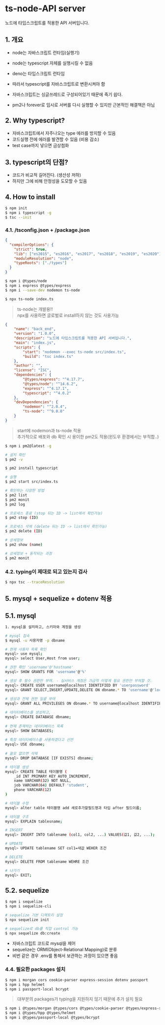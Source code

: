 # ts-node-API server
 노드에 타입스크립트를 적용한 API 서버입니다.


## 1. 개요
* node는 자바스크립트 런타임(실행기)
* node는 typescript 자체를 실행시킬 수 없음
* deno는 타입스크립트 런타임

* 따라서 typescript를 자바스크립트로 변환시켜야 함
* 자바스크립트는 싱글쓰레드로 구성되어있기 때문에 죽기 쉽다.
* pm2나 forever로 임시로 서버를 다시 실행할 수 있지만 근본적인 해결책은 아님

## 2. Why typescript?
* 자바스크립트에서 자주나오는 type 에러를 방지할 수 있음
* 코드실행 전에 에러를 발견할 수 있음 (비용 감소) 
* test case까지 넣으면 금상첨화

## 3. typescript의 단점?
* 코드가 비교적 길어진다. (생산성 저하)
* 하지만 그에 비해 안정성을 도모할 수 있음

## 4. How to install
``` bash
$ npm init
$ npm i typescript -g
$ tsc --init
```

### 4.1. /tsconfig.json + /package.json
``` json
{
  "compilerOptions": {
    "strict": true,
    "lib": ["es2015", "es2016", "es2017", "es2018", "es2019", "es2020"],
    "moduleResolution": "node",
    "typeRoots": ["./types"]
  }
}
```

``` bash
$ npm i @types/node
$ npm i express @types/express
$ npm i --save-dev nodemon ts-node 
```

``` bash
$ npx ts-node index.ts 
```

> ts-node는 개발용!! <br>
> npx를 사용하면 글로벌로 install하지 않는 것도 사용가능


``` json
{
    "name": "back_end",
    "version": "1.0.0",
    "description": "노드에 타입스크립트를 적용한 API 서버입니다.",
    "main": "index.js",
    "scripts": {
        "start": "nodemon --exec ts-node src/index.ts",
        "build": "tsc index.ts"
    },
    "author": "",
    "license": "ISC",
    "dependencies": {
        "@types/express": "^4.17.7",
        "@types/node": "^14.6.2",
        "express": "^4.17.1",
        "typescript": "^4.0.2"
    },
    "devDependencies": {
        "nodemon": "^2.0.4",
        "ts-node": "^9.0.0"
    }
}
```
> start에 nodemon과 ts-node 적용<br>
> 추가적으로 배포와 db 확인 시 용이한 pm2도 적용(윈도우 환경에서는 부적합..)
``` bash
$ npm i pm2@latest -g

# 설치 확인
$ pm2 -v

$ pm2 install typescript 

# 실행
$ pm2 start src/index.ts

# 확인하는 다양한 방법
$ pm2 list
$ pm2 monit
$ pm2 log

# 프로세스 종료 (stop 뒤는 ID -> list에서 확인가능)
$ pm2 stop (ID)

# 프로세스 삭제 (delete 뒤는 ID -> list에서 확인가능)
$ pm2 delete (ID)

# 상세정보
$ pm2 show (name)

# 상세정보 + 동작되는 과정 
$ pm2 monit
```
### 4.2. typing이 제대로 되고 있는지 검사
``` bash
$ npx tsc --traceResolution
```

## 5. mysql + sequelize + dotenv 적용
## 5.1. mysql
``` bash
1. mysql을 설치하고, 스키마와 계정을 생성

# mysql 접속
$ mysql -u 사용자명 -p dbname

# 현재 사용자 목록 확인
mysql> use mysql;
mysql> select User,Host from user;

# 권한 확인 'username'@'hostname'
mysql> SHOW GRANTS FOR 'username'@'%' 

# 생성 후 필수 권한만 부여. - 실서비스 계정은 가급적 이렇게 필요 권한만 부여할 것.
mysql> CREATE USER username@localhost IDENTIFIED BY 'userpassword'
mysql> GRANT SELECT,INSERT,UPDATE,DELETE ON dbname.* TO 'username'@'localhost';
 
# 생성과 전체 권한 일괄 부여
mysql> GRANT ALL PRIVILEGES ON dbname.* TO username@localhost IDENTIFIED BY 'password';

# 데이터베이스를 생성하고,
mysql> CREATE DATABASE dbname;
 
# 현재 존재하는 데이터베이스 목록
mysql> SHOW DATABASES;
 
# 특정 데이타베이스를 사용하겠다고 선언
mysql> USE dbname;
 
# 쓸모 없으면 삭제
mysql> DROP DATABASE [IF EXISTS] dbname;

# 테이블 생성
mysql> CREATE TABLE 테이블명 (
    _id INT PRIMARY KEY AUTO_INCREMENT,
    name VARCHAR(32) NOT NULL,
    job VARCHAR(64) DEFAULT 'student',
    phone VARCHAR(12)
)

# 테이블 수정
mysql> alter table 테이블명 add 새로추가할필드명과 타입 after 필드이름;

# 테이블 구조
mysql> EXPLAIN tablesname;

# INSERT
mysql> INSERT INTO tablename (col1, col2, ...) VALUES(값1, 값2, ...);

# UPDATE
mysql> UPDATE tablename SET col1=새값 WEHER 조건

# DELETE
mysql> DELETE FROM tablename WEHRE 조건

# 나가기
mysql> EXIT;

```
## 5.2. sequelize
``` bash
$ npm i sequelize
$ npm i sequelize-cli

# sequelize 기본 디렉토리 설정
$ npx sequelize init

# sequelize로 db를 직접 control 가능
$ npx sequelize db:create
```

* 자바스크립트 코드로 mysql을 제어
* sequelize는 ORM(Object-Relational Mapping)로 분류
* 비번 같은 경우 .env를 통해서 보관하는 과정이 있으면 좋음

### 4.4. 필요한 packages 설치

``` bash
$ npm i morgan cors cookie-parser express-session dotenv passport 
$ npm i hpp helmet 
$ npm i passport-local bcrypt
```
> 대부분의 packages가 typing을 지원하지 않기 때문에 추가 설치 필요

``` bash
$ npm i @types/morgan @types/cors @types/cookie-parser @types/express-session @types/dotenv @types/passport 
$ npm i @types/hpp @types/helmet 
$ npm i @types/passport-local @types/bcrypt
```

